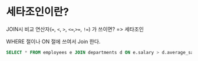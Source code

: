 # 세타조인이란?

JOIN시 비교 연산자(`=`, `<`, `>`, `<=`,`>=`, `!=`) 가 쓰이면? => 세타조인

WHERE 절이나 ON 절에 쓰여서 Join 한다.

```SQL
SELECT * FROM employees e JOIN departments d ON e.salary > d.average_salary;
```